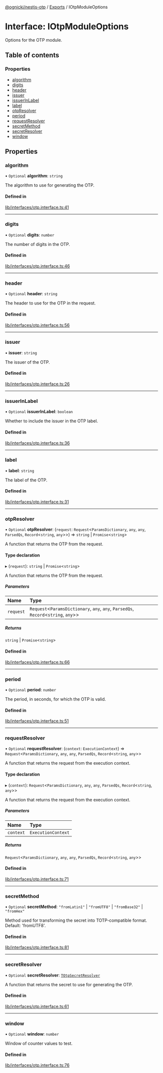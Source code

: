 [@ognicki/nestjs-otp](../README.md) / [Exports](../modules.md) / IOtpModuleOptions

# Interface: IOtpModuleOptions

Options for the OTP module.

## Table of contents

### Properties

- [algorithm](IOtpModuleOptions.md#algorithm)
- [digits](IOtpModuleOptions.md#digits)
- [header](IOtpModuleOptions.md#header)
- [issuer](IOtpModuleOptions.md#issuer)
- [issuerInLabel](IOtpModuleOptions.md#issuerinlabel)
- [label](IOtpModuleOptions.md#label)
- [otpResolver](IOtpModuleOptions.md#otpresolver)
- [period](IOtpModuleOptions.md#period)
- [requestResolver](IOtpModuleOptions.md#requestresolver)
- [secretMethod](IOtpModuleOptions.md#secretmethod)
- [secretResolver](IOtpModuleOptions.md#secretresolver)
- [window](IOtpModuleOptions.md#window)

## Properties

### algorithm

• `Optional` **algorithm**: `string`

The algorithm to use for generating the OTP.

#### Defined in

[lib/interfaces/otp.interface.ts:41](https://github.com/mwognicki/nestjs-otp/blob/e6a60e8/lib/interfaces/otp.interface.ts#L41)

___

### digits

• `Optional` **digits**: `number`

The number of digits in the OTP.

#### Defined in

[lib/interfaces/otp.interface.ts:46](https://github.com/mwognicki/nestjs-otp/blob/e6a60e8/lib/interfaces/otp.interface.ts#L46)

___

### header

• `Optional` **header**: `string`

The header to use for the OTP in the request.

#### Defined in

[lib/interfaces/otp.interface.ts:56](https://github.com/mwognicki/nestjs-otp/blob/e6a60e8/lib/interfaces/otp.interface.ts#L56)

___

### issuer

• **issuer**: `string`

The issuer of the OTP.

#### Defined in

[lib/interfaces/otp.interface.ts:26](https://github.com/mwognicki/nestjs-otp/blob/e6a60e8/lib/interfaces/otp.interface.ts#L26)

___

### issuerInLabel

• `Optional` **issuerInLabel**: `boolean`

Whether to include the issuer in the OTP label.

#### Defined in

[lib/interfaces/otp.interface.ts:36](https://github.com/mwognicki/nestjs-otp/blob/e6a60e8/lib/interfaces/otp.interface.ts#L36)

___

### label

• **label**: `string`

The label of the OTP.

#### Defined in

[lib/interfaces/otp.interface.ts:31](https://github.com/mwognicki/nestjs-otp/blob/e6a60e8/lib/interfaces/otp.interface.ts#L31)

___

### otpResolver

• `Optional` **otpResolver**: (`request`: `Request`\<`ParamsDictionary`, `any`, `any`, `ParsedQs`, `Record`\<`string`, `any`\>\>) => `string` \| `Promise`\<`string`\>

A function that returns the OTP from the request.

#### Type declaration

▸ (`request`): `string` \| `Promise`\<`string`\>

A function that returns the OTP from the request.

##### Parameters

| Name | Type |
| :------ | :------ |
| `request` | `Request`\<`ParamsDictionary`, `any`, `any`, `ParsedQs`, `Record`\<`string`, `any`\>\> |

##### Returns

`string` \| `Promise`\<`string`\>

#### Defined in

[lib/interfaces/otp.interface.ts:66](https://github.com/mwognicki/nestjs-otp/blob/e6a60e8/lib/interfaces/otp.interface.ts#L66)

___

### period

• `Optional` **period**: `number`

The period, in seconds, for which the OTP is valid.

#### Defined in

[lib/interfaces/otp.interface.ts:51](https://github.com/mwognicki/nestjs-otp/blob/e6a60e8/lib/interfaces/otp.interface.ts#L51)

___

### requestResolver

• `Optional` **requestResolver**: (`context`: `ExecutionContext`) => `Request`\<`ParamsDictionary`, `any`, `any`, `ParsedQs`, `Record`\<`string`, `any`\>\>

A function that returns the request from the execution context.

#### Type declaration

▸ (`context`): `Request`\<`ParamsDictionary`, `any`, `any`, `ParsedQs`, `Record`\<`string`, `any`\>\>

A function that returns the request from the execution context.

##### Parameters

| Name | Type |
| :------ | :------ |
| `context` | `ExecutionContext` |

##### Returns

`Request`\<`ParamsDictionary`, `any`, `any`, `ParsedQs`, `Record`\<`string`, `any`\>\>

#### Defined in

[lib/interfaces/otp.interface.ts:71](https://github.com/mwognicki/nestjs-otp/blob/e6a60e8/lib/interfaces/otp.interface.ts#L71)

___

### secretMethod

• `Optional` **secretMethod**: ``"fromLatin1"`` \| ``"fromUTF8"`` \| ``"fromBase32"`` \| ``"fromHex"``

Method used for transforming the secret into TOTP-compatible format. Default: 'fromUTF8'.

#### Defined in

[lib/interfaces/otp.interface.ts:81](https://github.com/mwognicki/nestjs-otp/blob/e6a60e8/lib/interfaces/otp.interface.ts#L81)

___

### secretResolver

• `Optional` **secretResolver**: [`TOtpSecretResolver`](../modules.md#totpsecretresolver)

A function that returns the secret to use for generating the OTP.

#### Defined in

[lib/interfaces/otp.interface.ts:61](https://github.com/mwognicki/nestjs-otp/blob/e6a60e8/lib/interfaces/otp.interface.ts#L61)

___

### window

• `Optional` **window**: `number`

Window of counter values to test.

#### Defined in

[lib/interfaces/otp.interface.ts:76](https://github.com/mwognicki/nestjs-otp/blob/e6a60e8/lib/interfaces/otp.interface.ts#L76)
